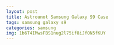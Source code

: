 ```yaml
---
layout: post
title: Astrounot Samsung Galaxy S9 Case
tags: samsung galaxy s9
categories: samsung
img: 1b6T4IMwsFBS1nug2l75if8iJfON5fKUY
---
```

